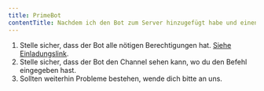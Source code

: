 ```yaml
---
title: PrimeBot
contentTitle: Nachdem ich den Bot zum Server hinzugefügt habe und einen Befehl eingegeben habe, antwortet er nicht.
---
```


1. Stelle sicher, dass der Bot alle nötigen Berechtigungen
   hat. [Siehe Einladungslink](https://discord.com/oauth2/authorize?client_id=739550721703280700).
2. Stelle sicher, dass der Bot den Channel sehen kann, wo du den Befehl eingegeben hast.
3. Sollten weiterhin Probleme bestehen, wende dich bitte an uns.
